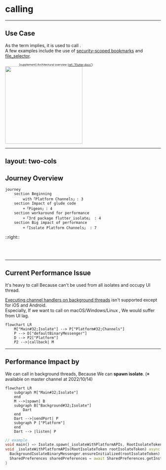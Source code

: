 <PageTitleHeader section="calling platform-specific APIs"/>

# calling <UniqueTechnicalTerm val="platform-specific APIs"/>

---

<PageTitleHeader section="calling platform-specific APIs" title="Use Case"/>

## Use Case

As the term implies, it is used to call <UniqueTechnicalTerm val="platform-specific APIs"/>.  
A few examples include the use of [security-scoped bookmarks](https://pub.dev/packages/macos_secure_bookmarks) and [file_selector](https://pub.dev/packages/file_selector).

<div style="margin-left: 5em; font-size: xx-small">
    <div>
        [supplement] <TechnicalTerm val="Platform Channels"/> Architectural overview
        (<a href="https://docs.flutter.dev/development/platform-integration/platform-channels#architecture">ref: "Flutter docs"</a>)
    </div>
</div>
<img src="https://docs.flutter.dev/assets/images/docs/PlatformChannels.png" width="250"/>

---
layout: two-cols
---
<!-- https://github.com/slidevjs/slidev/blob/main/packages/client/layouts/two-cols.vue -->

<PageTitleHeader section="calling platform-specific APIs" title="Journey Overview"/>

## Journey Overview

```mermaid {scale: 0.5}
journey
    section Beginning
        with「Platform Channels」: 3
    section Impact of glude code
        +「Pigeon」: 4
    section workaround for performance
        +「3rd package flutter_isolate」 : 4
    section Big impact of performance
        +「Isolate Platform Channels」 : 7
```
<!-- https://docs.flutter.dev/development/platform-integration/platform-channels#pigeon -->

::right::
<br/>
<br/>
<br/>
<br/>
<div style="margin-left: 5em; font-size: xx-small">
    <div>
    <!-- [supplement] aaa -->
    </div>
</div>

---

<PageTitleHeader section="calling platform-specific APIs" title="Issues"/>

## Current Performance Issue

It's heavy to call <UniqueTerm val="Expensive"/> <UniqueTechnicalTerm val="platform-specific APIs"/> Because <TechnicalTerm val="Platform Channels"/> can't be used from all isolates and occupy UI thread.

[Executing channel handlers on background threads](https://docs.flutter.dev/development/platform-integration/platform-channels#channels-and-platform-threading) isn't supported except for iOS and Android.  
Especially, If we want to call <UniqueTerm val="Expensive"/> <UniqueTechnicalTerm val="native C APIs"/> on macOS/Windows/Linux , We would suffer from UI lag.

```mermaid
flowchart LR
    M["Main#32;Isolate"] --> P["Platform#32;Channels"]
    P --> D["defaultBinaryMessenger"]
    D --> P2["Platform"]
    P2 -->|callback| M
```
<!-- https://github.com/flutter/flutter/blob/bbdf617034171ab1128a594fb24e1c72a09e072e/packages/flutter/lib/src/services/binding.dart#L82 -->

---

<PageTitleHeader section="calling platform-specific APIs" title="Impact"/>

## Performance Impact by <TechnicalTerm val="Isolate Platform Channels"/>

We can call <UniqueTerm val="Expensive"/> <UniqueTechnicalTerm val="calling platform-specific APIs"/> in background threads, Because We can **spawn isolate**.
(※ available on master channel at 2022/10/14)

```mermaid
flowchart LR
    subgraph M["Main#32;Isolate"]
    end
    M -->|spawn| B
    subgraph B["Background#32;Isolate"]
        Dart
    end
    Dart -->|sendPort| P
    subgraph P ["Platform"]
    end
    Dart --> |listen| P
```
<!-- https://docs.google.com/document/d/1yAFw-6kBefuurXWTur9jdEUAckWiWJVukP1Iay8ehyU -->

```dart
// example
void main() => Isolate.spawn(_isolateWithPlatformAPIs, RootIsolateToken.instance!);
void _isolateWithPlatformAPIs(RootIsolateToken rootIsolateToken) async {
  BackgroundIsolateBinaryMessenger.ensureInitialized(rootIsolateToken);
  SharedPreferences sharedPreferences = await SharedPreferences.getInstance();
}
```
